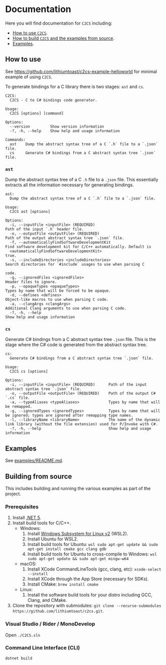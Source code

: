 # Documentation

Here you will find documentation for `C2CS` including:

- [How to use `C2CS`](#how-to-use).
- [How to build `C2CS` and the examples from source](#building-from-source).
- [Examples](#examples).

## How to use

See https://github.com/lithiumtoast/c2cs-example-helloworld for minimal example of using `C2CS`.

To generate bindings for a C library there is two stages: `ast` and `cs`.

```
C2CS:
  C2CS - C to C# bindings code generator.

Usage:
  C2CS [options] [command]

Options:
  --version         Show version information
  -?, -h, --help    Show help and usage information

Commands:
  ast    Dump the abstract syntax tree of a C `.h` file to a `.json` file.
  cs     Generate C# bindings from a C abstract syntax tree `.json` file.
```

### `ast`

Dump the abstract syntax tree of a C `.h` file to a `.json` file. This essentially extracts all the information necessary for generating bindings.

```
ast:
  Dump the abstract syntax tree of a C `.h` file to a `.json` file.

Usage:
  C2CS ast [options]

Options:
  -i, --inputFile <inputFile> (REQUIRED)                                Path of the input `.h` header file.
  -o, --outputFile <outputFile> (REQUIRED)                              Path of the output abstract syntax tree `.json` file.
  -f, --automaticallyFindSoftwareDevelopmentKit                         Find software development kit for C/C++ automatically. Default is
  <automaticallyFindSoftwareDevelopmentKit>                             true.
  -s, --includeDirectories <includeDirectories>                         Search directories for `#include` usages to use when parsing C
                                                                        code.
  -g, --ignoredFiles <ignoredFiles>                                     Header files to ignore.
  -p, --opaqueTypes <opaqueTypes>                                       Types by name that will be forced to be opaque.
  -d, --defines <defines>                                               Object-like macros to use when parsing C code.
  -a, --clangArgs <clangArgs>                                           Additional Clang arguments to use when parsing C code.
  -?, -h, --help                                                        Show help and usage information
```

### `cs`

Generate C# bindings from a C abstract syntax tree `.json` file. This is the stage where the C# code is generated from the abstract syntax tree.

```
cs:
  Generate C# bindings from a C abstract syntax tree `.json` file.

Usage:
  C2CS cs [options]

Options:
  -i, --inputFile <inputFile> (REQUIRED)      Path of the input abstract syntax tree `.json` file.
  -o, --outputFile <outputFile> (REQUIRED)    Path of the output C# `.cs` file.
  -a, --typeAliases <typeAliases>             Types by name that will be remapped.
  -g, --ignoredTypes <ignoredTypes>           Types by name that will be ignored; types are ignored after remapping type names.
  -l, --libraryName <libraryName>             The name of the dynamic link library (without the file extension) used for P/Invoke with C#.
  -?, -h, --help                              Show help and usage information
```

## Examples

See [examples/README.md](examples/README.md).

## Building from source

This includes building and running the various examples as part of the project.

### Prerequisites

1. Install [.NET 5](https://dotnet.microsoft.com/download).
2. Install build tools for C/C++.
    - Windows:
      1. Install [Windows Subsystem for Linux v2](https://docs.microsoft.com/en-us/windows/wsl/install-win10) (WSL2).
      2. Install Ubuntu for WSL2.
      3. Install build tools for Ubuntu: ```wsl sudo apt-get update && sudo apt-get install cmake gcc clang gdb```
      4. Install build tools for Ubuntu to cross-compile to Windows: ```wsl sudo apt-get update && sudo apt-get mingw-w64```
    - macOS:
      1. Install XCode CommandLineTools (gcc, clang, etc): ```xcode-select --install```
      2. Install XCode through the App Store (necessary for SDKs).
      3. Install CMake: ```brew install cmake```
    - Linux:
      1. Install the software build tools for your distro including GCC, Clang, and CMake.
3. Clone the repository with submodules: `git clone --recurse-submodules https://github.com/lithiumtoast/c2cs.git`.

### Visual Studio / Rider / MonoDevelop

Open `./C2CS.sln`

### Command Line Interface (CLI)

`dotnet build`